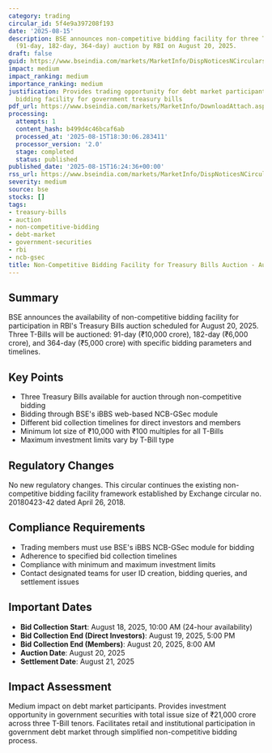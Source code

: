 ```yaml
---
category: trading
circular_id: 5f4e9a397208f193
date: '2025-08-15'
description: BSE announces non-competitive bidding facility for three Treasury Bills
  (91-day, 182-day, 364-day) auction by RBI on August 20, 2025.
draft: false
guid: https://www.bseindia.com/markets/MarketInfo/DispNoticesNCirculars.aspx?Noticeid={73D9248D-3D47-42DC-99F5-88DCD0E4E130}&noticeno=20250815-2&dt=08/15/2025&icount=2&totcount=2&flag=0
impact: medium
impact_ranking: medium
importance_ranking: medium
justification: Provides trading opportunity for debt market participants through non-competitive
  bidding facility for government treasury bills
pdf_url: https://www.bseindia.com/markets/MarketInfo/DownloadAttach.aspx?id=20250815-2&attachedId=
processing:
  attempts: 1
  content_hash: b499d4c46bcaf6ab
  processed_at: '2025-08-15T18:30:06.283411'
  processor_version: '2.0'
  stage: completed
  status: published
published_date: '2025-08-15T16:24:36+00:00'
rss_url: https://www.bseindia.com/markets/MarketInfo/DispNoticesNCirculars.aspx?Noticeid={73D9248D-3D47-42DC-99F5-88DCD0E4E130}&noticeno=20250815-2&dt=08/15/2025&icount=2&totcount=2&flag=0
severity: medium
source: bse
stocks: []
tags:
- treasury-bills
- auction
- non-competitive-bidding
- debt-market
- government-securities
- rbi
- ncb-gsec
title: Non-Competitive Bidding Facility for Treasury Bills Auction - August 20, 2025
---
```


## Summary

BSE announces the availability of non-competitive bidding facility for participation in RBI's Treasury Bills auction scheduled for August 20, 2025. Three T-Bills will be auctioned: 91-day (₹10,000 crore), 182-day (₹6,000 crore), and 364-day (₹5,000 crore) with specific bidding parameters and timelines.

## Key Points

- Three Treasury Bills available for auction through non-competitive bidding
- Bidding through BSE's iBBS web-based NCB-GSec module
- Different bid collection timelines for direct investors and members
- Minimum lot size of ₹10,000 with ₹100 multiples for all T-Bills
- Maximum investment limits vary by T-Bill type

## Regulatory Changes

No new regulatory changes. This circular continues the existing non-competitive bidding facility framework established by Exchange circular no. 20180423-42 dated April 26, 2018.

## Compliance Requirements

- Trading members must use BSE's iBBS NCB-GSec module for bidding
- Adherence to specified bid collection timelines
- Compliance with minimum and maximum investment limits
- Contact designated teams for user ID creation, bidding queries, and settlement issues

## Important Dates

- **Bid Collection Start**: August 18, 2025, 10:00 AM (24-hour availability)
- **Bid Collection End (Direct Investors)**: August 19, 2025, 5:00 PM
- **Bid Collection End (Members)**: August 20, 2025, 8:00 AM
- **Auction Date**: August 20, 2025
- **Settlement Date**: August 21, 2025

## Impact Assessment

Medium impact on debt market participants. Provides investment opportunity in government securities with total issue size of ₹21,000 crore across three T-Bill tenors. Facilitates retail and institutional participation in government debt market through simplified non-competitive bidding process.